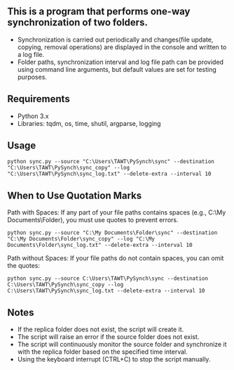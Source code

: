 ## This is a program that performs one-way synchronization of two folders.
* Synchronization is carried out periodically and changes(file update, copying, removal operations) are displayed in the console and written to a log file.
* Folder paths, synchronization interval and log file path can be provided using command line arguments, but default values are set for testing purposes.



## Requirements

* Python 3.x
* Libraries: tqdm, os, time, shutil, argparse, logging



## Usage

```
python sync.py --source "C:\Users\TAWT\PySynch\sync" --destination "C:\Users\TAWT\PySynch\sync_copy" --log "C:\Users\TAWT\PySynch\sync_log.txt" --delete-extra --interval 10
```

## When to Use Quotation Marks

Path with Spaces: If any part of your file paths contains spaces (e.g., C:\My Documents\Folder), you must use quotes to prevent errors.
```
python sync.py --source "C:\My Documents\Folder\sync" --destination "C:\My Documents\Folder\sync_copy" --log "C:\My Documents\Folder\sync_log.txt" --delete-extra --interval 10
```

Path without Spaces: If your file paths do not contain spaces, you can omit the quotes:
```
python sync.py --source C:\Users\TAWT\PySynch\sync --destination C:\Users\TAWT\PySynch\sync_copy --log C:\Users\TAWT\PySynch\sync_log.txt --delete-extra --interval 10
```


## Notes

- If the replica folder does not exist, the script will create it.
- The script will raise an error if the source folder does not exist.
- The script will continuously monitor the source folder and synchronize it with the replica folder based on the specified time interval.
- Using the keyboard interrupt (CTRL+C) to stop the script manually.
